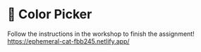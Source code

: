 # 🎨 Color Picker

Follow the instructions in the workshop to finish the assignment!
https://ephemeral-cat-fbb245.netlify.app/
